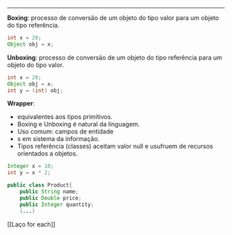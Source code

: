 - - -
**Boxing**:  processo de conversão de um objeto do tipo valor para um objeto do tipo referência. 

```java
int x = 20;
Object obj = x;
```

**Unboxing**: processo de conversão de um objeto do tipo referência para um objeto do tipo valor.

```java
int x = 20;
Object obj = x;
int y = (int) obj;
```

**Wrapper**:
- equivalentes aos tipos primitivos.
- Boxing e Unboxing é natural da linguagem.
- Uso comum: campos de entidade
- s em sistema da informação.
- Tipos referência (classes) aceitam valor null e usufruem de recursos orientados a objetos.

```java
Integer x = 10;
int y = x * 2;

public class Product{
	public String name;
	public Double price;
	public Integer quantity;
	(...)
```

[[Laço for each]]